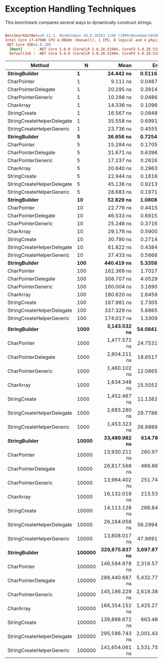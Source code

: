 ﻿# Exception Handling Techniques

This benchmark compares several ways to dynamically construct strings.

``` ini

BenchmarkDotNet=v0.12.1, OS=Windows 10.0.18363.1198 (1909/November2018Update/19H2)
Intel Core i7-4790K CPU 4.00GHz (Haswell), 1 CPU, 8 logical and 4 physical cores
.NET Core SDK=5.0.100
  [Host]     : .NET Core 5.0.0 (CoreCLR 5.0.20.51904, CoreFX 5.0.20.51904), X64 RyuJIT
  DefaultJob : .NET Core 5.0.0 (CoreCLR 5.0.20.51904, CoreFX 5.0.20.51904), X64 RyuJIT


```
|                     Method |      N |           Mean |         Error |        StdDev |    Gen 0 |    Gen 1 |    Gen 2 | Allocated |
|--------------------------- |------- |---------------:|--------------:|--------------:|---------:|---------:|---------:|----------:|
|              **StringBuilder** |      **1** |      **24.442 ns** |     **0.5116 ns** |     **0.8548 ns** |   **0.0306** |        **-** |        **-** |     **128 B** |
|                CharPointer |      1 |       9.111 ns |     0.0487 ns |     0.0432 ns |   0.0057 |        - |        - |      24 B |
|        CharPointerDelegate |      1 |      20.295 ns |     0.3914 ns |     0.4660 ns |   0.0210 |        - |        - |      88 B |
|         CharPointerGeneric |      1 |      10.298 ns |     0.0486 ns |     0.0454 ns |   0.0057 |        - |        - |      24 B |
|                  CharArray |      1 |      14.336 ns |     0.1096 ns |     0.1025 ns |   0.0134 |        - |        - |      56 B |
|               StringCreate |      1 |      16.567 ns |     0.0848 ns |     0.0751 ns |   0.0210 |        - |        - |      88 B |
| StringCreateHelperDelegate |      1 |      35.558 ns |     0.6991 ns |     1.0463 ns |   0.0440 |        - |        - |     184 B |
|  StringCreateHelperGeneric |      1 |      23.736 ns |     0.4555 ns |     0.4260 ns |   0.0287 |        - |        - |     120 B |
|              **StringBuilder** |      **5** |      **36.656 ns** |     **0.7254 ns** |     **0.7124 ns** |   **0.0325** |        **-** |        **-** |     **136 B** |
|                CharPointer |      5 |      15.284 ns |     0.1705 ns |     0.1595 ns |   0.0076 |        - |        - |      32 B |
|        CharPointerDelegate |      5 |      31.671 ns |     0.6396 ns |     0.7109 ns |   0.0229 |        - |        - |      96 B |
|         CharPointerGeneric |      5 |      17.237 ns |     0.2626 ns |     0.2193 ns |   0.0076 |        - |        - |      32 B |
|                  CharArray |      5 |      20.640 ns |     0.2963 ns |     0.2627 ns |   0.0172 |        - |        - |      72 B |
|               StringCreate |      5 |      22.944 ns |     0.1616 ns |     0.1350 ns |   0.0229 |        - |        - |      96 B |
| StringCreateHelperDelegate |      5 |      45.136 ns |     0.9213 ns |     1.4614 ns |   0.0459 |        - |        - |     192 B |
|  StringCreateHelperGeneric |      5 |      28.683 ns |     0.1971 ns |     0.1747 ns |   0.0306 |        - |        - |     128 B |
|              **StringBuilder** |     **10** |      **52.829 ns** |     **1.0808 ns** |     **1.4794 ns** |   **0.0363** |        **-** |        **-** |     **152 B** |
|                CharPointer |     10 |      22.776 ns |     0.4415 ns |     0.4130 ns |   0.0115 |        - |        - |      48 B |
|        CharPointerDelegate |     10 |      46.533 ns |     0.6915 ns |     0.6468 ns |   0.0268 |        - |        - |     112 B |
|         CharPointerGeneric |     10 |      25.248 ns |     0.3716 ns |     0.3294 ns |   0.0115 |        - |        - |      48 B |
|                  CharArray |     10 |      29.176 ns |     0.5900 ns |     0.5230 ns |   0.0229 |        - |        - |      96 B |
|               StringCreate |     10 |      30.790 ns |     0.2714 ns |     0.2267 ns |   0.0268 |        - |        - |     112 B |
| StringCreateHelperDelegate |     10 |      61.822 ns |     0.4384 ns |     0.3887 ns |   0.0497 |        - |        - |     208 B |
|  StringCreateHelperGeneric |     10 |      37.433 ns |     0.5666 ns |     0.5300 ns |   0.0344 |        - |        - |     144 B |
|              **StringBuilder** |    **100** |     **440.419 ns** |     **5.3358 ns** |     **4.9911 ns** |   **0.1836** |        **-** |        **-** |     **768 B** |
|                CharPointer |    100 |     162.369 ns |     1.7027 ns |     1.5927 ns |   0.0534 |        - |        - |     224 B |
|        CharPointerDelegate |    100 |     308.707 ns |     4.0529 ns |     3.3844 ns |   0.0687 |        - |        - |     288 B |
|         CharPointerGeneric |    100 |     160.004 ns |     3.1690 ns |     2.9643 ns |   0.0534 |        - |        - |     224 B |
|                  CharArray |    100 |     180.620 ns |     2.6459 ns |     2.2094 ns |   0.1070 |        - |        - |     448 B |
|               StringCreate |    100 |     167.981 ns |     2.7305 ns |     2.5541 ns |   0.0687 |        - |        - |     288 B |
| StringCreateHelperDelegate |    100 |     337.329 ns |     5.6865 ns |     5.3192 ns |   0.0916 |        - |        - |     384 B |
|  StringCreateHelperGeneric |    100 |     174.017 ns |     1.3309 ns |     1.1113 ns |   0.0763 |        - |        - |     320 B |
|              **StringBuilder** |   **1000** |   **3,143.532 ns** |    **54.0841 ns** |    **50.5903 ns** |   **1.0910** |        **-** |        **-** |    **4576 B** |
|                CharPointer |   1000 |   1,477.572 ns |    24.7531 ns |    23.1541 ns |   0.4826 |        - |        - |    2024 B |
|        CharPointerDelegate |   1000 |   2,804.211 ns |    18.6517 ns |    15.5750 ns |   0.4959 |        - |        - |    2088 B |
|         CharPointerGeneric |   1000 |   1,460.102 ns |    12.0865 ns |    11.3057 ns |   0.4826 |        - |        - |    2024 B |
|                  CharArray |   1000 |   1,634.348 ns |    15.5052 ns |    13.7450 ns |   0.9670 |        - |        - |    4048 B |
|               StringCreate |   1000 |   1,452.467 ns |    11.1382 ns |     9.8738 ns |   0.4978 |        - |        - |    2088 B |
| StringCreateHelperDelegate |   1000 |   2,683.280 ns |    29.7786 ns |    26.3979 ns |   0.5188 |        - |        - |    2184 B |
|  StringCreateHelperGeneric |   1000 |   1,453.323 ns |    26.9889 ns |    25.2454 ns |   0.5054 |        - |        - |    2120 B |
|              **StringBuilder** |  **10000** |  **33,489.982 ns** |   **614.7851 ns** |   **575.0704 ns** |  **12.6343** |   **2.0752** |        **-** |   **53200 B** |
|                CharPointer |  10000 |  13,930.211 ns |   260.9796 ns |   256.3169 ns |   4.7607 |        - |        - |   20024 B |
|        CharPointerDelegate |  10000 |  26,817.568 ns |   469.8686 ns |   439.5153 ns |   4.7607 |        - |        - |   20088 B |
|         CharPointerGeneric |  10000 |  13,964.402 ns |   251.7421 ns |   235.4797 ns |   4.7607 |        - |        - |   20024 B |
|                  CharArray |  10000 |  16,132.019 ns |   213.5359 ns |   199.7416 ns |   9.5215 |        - |        - |   40048 B |
|               StringCreate |  10000 |  14,113.128 ns |   266.8421 ns |   274.0272 ns |   4.7760 |        - |        - |   20088 B |
| StringCreateHelperDelegate |  10000 |  26,164.058 ns |    56.2994 ns |    52.6625 ns |   4.7913 |   0.0305 |        - |   20184 B |
|  StringCreateHelperGeneric |  10000 |  13,808.017 ns |    47.9691 ns |    40.0564 ns |   4.8065 |        - |        - |   20120 B |
|              **StringBuilder** | **100000** | **329,875.837 ns** | **3,697.8793 ns** | **3,278.0737 ns** |  **62.0117** |  **62.0117** |  **62.0117** |  **409992 B** |
|                CharPointer | 100000 | 146,584.978 ns | 2,316.5746 ns | 2,053.5831 ns |  62.2559 |  62.2559 |  62.2559 |  200024 B |
|        CharPointerDelegate | 100000 | 288,440.687 ns | 5,432.7750 ns | 5,081.8211 ns |  62.0117 |  62.0117 |  62.0117 |  200088 B |
|         CharPointerGeneric | 100000 | 145,186.229 ns | 2,618.3819 ns | 2,321.1273 ns |  62.2559 |  62.2559 |  62.2559 |  200024 B |
|                  CharArray | 100000 | 166,354.152 ns | 1,425.2741 ns | 1,263.4684 ns | 124.7559 | 124.7559 | 124.7559 |  400048 B |
|               StringCreate | 100000 | 139,888.672 ns |   663.4840 ns |   554.0392 ns |  62.2559 |  62.2559 |  62.2559 |  200088 B |
| StringCreateHelperDelegate | 100000 | 295,586.743 ns | 2,001.4322 ns | 1,774.2175 ns |  62.0117 |  62.0117 |  62.0117 |  200184 B |
|  StringCreateHelperGeneric | 100000 | 141,654.061 ns | 1,531.7513 ns | 1,432.8011 ns |  62.2559 |  62.2559 |  62.2559 |  200120 B |
